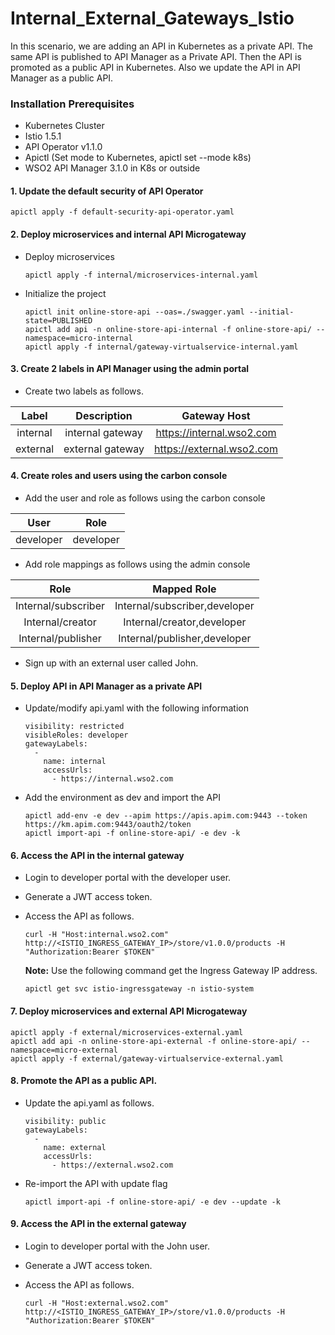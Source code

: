# Internal_External_Gateways_Istio

In this scenario, we are adding an API in Kubernetes as a private API. The same API is published to API Manager as a Private API. Then the API is promoted as a public API in Kubernetes. Also we update the API in API Manager as a public API.

### Installation Prerequisites

- Kubernetes Cluster
- Istio 1.5.1
- API Operator v1.1.0
- Apictl (Set mode to Kubernetes, apictl set --mode k8s)
- WSO2 API Manager 3.1.0 in K8s or outside

#### 1. Update the default security of API Operator

    apictl apply -f default-security-api-operator.yaml
    
#### 2. Deploy microservices and internal API Microgateway

- Deploy microservices

    ```
    apictl apply -f internal/microservices-internal.yaml
    ```
    
    
- Initialize the project
  
  ```
  apictl init online-store-api --oas=./swagger.yaml --initial-state=PUBLISHED
  apictl add api -n online-store-api-internal -f online-store-api/ --namespace=micro-internal
  apictl apply -f internal/gateway-virtualservice-internal.yaml
  ```


#### 3. Create 2 labels in API Manager using the admin portal

- Create two labels as follows.

|  Label   | Description      |   Gateway Host            |
| :------: |:----------------:|:-------------------------:|
| internal | internal gateway | https://internal.wso2.com |
| external | external gateway | https://external.wso2.com |


#### 4. Create roles and users using the carbon console

- Add the user and role as follows using the carbon console

|  User     | Role      |   
| :------:  |:---------:|
| developer | developer | 

- Add role mappings as follows using the admin console

|  Role               |  Mapped Role                  |   
| :------:            |:---------:                    |
| Internal/subscriber | Internal/subscriber,developer | 
| Internal/creator	  | Internal/creator,developer	  |
| Internal/publisher  | Internal/publisher,developer  |

- Sign up with an external user called John.

#### 5. Deploy API in API Manager as a private API
    
- Update/modify api.yaml with the following information
    
    ```
    visibility: restricted
    visibleRoles: developer
    gatewayLabels:
      -
        name: internal
        accessUrls:
          - https://internal.wso2.com
    ```

- Add the environment as dev and import the API
    
    ```
    apictl add-env -e dev --apim https://apis.apim.com:9443 --token https://km.apim.com:9443/oauth2/token    
    apictl import-api -f online-store-api/ -e dev -k
    ```
    
#### 6. Access the API in the internal gateway

- Login to developer portal with the developer user.
- Generate a JWT access token.
- Access the API as follows.

    ```
    curl -H "Host:internal.wso2.com" http://<ISTIO_INGRESS_GATEWAY_IP>/store/v1.0.0/products -H "Authorization:Bearer $TOKEN" 
    ```
    
    **Note:** Use the following command get the Ingress Gateway IP address. 
    ```
    apictl get svc istio-ingressgateway -n istio-system
    ```

#### 7. Deploy microservices and external API Microgateway

    apictl apply -f external/microservices-external.yaml
    apictl add api -n online-store-api-external -f online-store-api/ --namespace=micro-external
    apictl apply -f external/gateway-virtualservice-external.yaml

#### 8. Promote the API as a public API.

- Update the api.yaml as follows.

    ```
    visibility: public
    gatewayLabels:
      -
        name: external
        accessUrls:
          - https://external.wso2.com
    ```

- Re-import the API with update flag

    ```
    apictl import-api -f online-store-api/ -e dev --update -k
    ```

#### 9. Access the API in the external gateway

- Login to developer portal with the John user.
- Generate a JWT access token.
- Access the API as follows.

    ```
    curl -H "Host:external.wso2.com" http://<ISTIO_INGRESS_GATEWAY_IP>/store/v1.0.0/products -H "Authorization:Bearer $TOKEN"  
    ```
